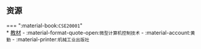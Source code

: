 ## 资源  
=== ":material-book:`CSE20001`"  
    * [教材](https://api.mir6.com/api/lanzou?url=https://cqu-openlib.lanzout.com/iU6SG28wy6sb&down=true) - :material-format-quote-open:`微型计算机控制技术` - :material-account:`黄勤` - :material-printer:`机械工业出版社`  